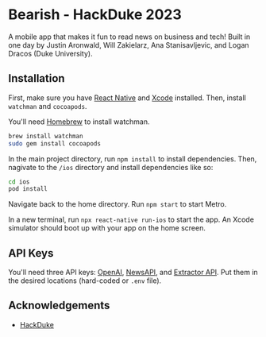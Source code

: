 
# Bearish - HackDuke 2023

A mobile app that makes it fun to read news on business and tech! Built in one day by Justin Aronwald, Will Zakielarz, Ana Stanisavljevic, and Logan Dracos (Duke University).




## Installation

First, make sure you have [React Native](https://reactnative.dev/) and [Xcode](https://developer.apple.com/xcode/) installed. Then, install `watchman` and `cocoapods`.

You'll need [Homebrew](https://brew.sh/) to install watchman.

```bash
brew install watchman
sudo gem install cocoapods
```

In the main project directory, run `npm install` to install dependencies. Then, nagivate to the `/ios` directory and install dependencies like so:

```bash
cd ios
pod install
```

Navigate back to the home directory. Run `npm start` to start Metro.

In a new terminal, run `npx react-native run-ios` to start the app. An Xcode simulator should boot up with your app on the home screen.


## API Keys

You'll need three API keys: [OpenAI](https://openai.com/), [NewsAPI](https://newsapi.org/), and [Extractor API](https://extractorapi.com/). Put them in the desired locations (hard-coded or `.env` file).
## Acknowledgements

 - [HackDuke](https://hackduke.org/)
